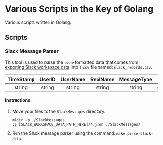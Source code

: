 # Various Scripts in the Key of Golang
Various scripts written in Golang.

## Scripts

### Slack Message Parser
This tool is used to parse the `json`-formatted data that comes from [exporting Slack workspace data](https://slack.com/help/articles/201658943-Export-your-workspace-data) into a `csv` file named: `slack_records.csv`.

| TimeStamp | UserID | UserName | RealName | MessageType |  Text  | Attachments |  Files   |
|:---------:|:------:|:--------:|:--------:|:-----------:|:------:|:-----------:|:--------:|
|  string   | string |  string  |  string  |   string    | string |  []string   | []string |

#### Instructions
1. Move your files to the `SlackMessages` directory.
    ```console
    mkdir -p ./SlackMessages
    cp [SLACK_WORKSPACE_DATA_PATH_HERE]/*.json ./SlackMessages/
    ```
2. Run the Slack message parser using the command: `make parse-slack-data`.
